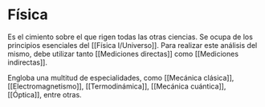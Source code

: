 # Física

Es el cimiento sobre el que rigen todas las otras ciencias. Se ocupa de los principios esenciales del [[Física I/Universo]]. Para realizar este análisis del mismo, debe utilizar tanto [[Mediciones directas]] como [[Mediciones indirectas]].

Engloba una multitud de especialidades, como [[Mecánica clásica]], [[Electromagnetismo]], [[Termodinámica]], [[Mecánica cuántica]], [[Óptica]], entre otras.
